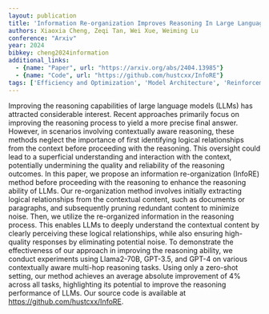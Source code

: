 ```yaml
---
layout: publication
title: 'Information Re-organization Improves Reasoning In Large Language Models'
authors: Xiaoxia Cheng, Zeqi Tan, Wei Xue, Weiming Lu
conference: "Arxiv"
year: 2024
bibkey: cheng2024information
additional_links:
  - {name: "Paper", url: "https://arxiv.org/abs/2404.13985"}
  - {name: "Code", url: "https://github.com/hustcxx/InfoRE"}
tags: ['Efficiency and Optimization', 'Model Architecture', 'Reinforcement Learning', 'RAG', 'GPT', 'Pruning', 'Has Code']
---
```

Improving the reasoning capabilities of large language models (LLMs) has
attracted considerable interest. Recent approaches primarily focus on improving
the reasoning process to yield a more precise final answer. However, in
scenarios involving contextually aware reasoning, these methods neglect the
importance of first identifying logical relationships from the context before
proceeding with the reasoning. This oversight could lead to a superficial
understanding and interaction with the context, potentially undermining the
quality and reliability of the reasoning outcomes. In this paper, we propose an
information re-organization (InfoRE) method before proceeding with the
reasoning to enhance the reasoning ability of LLMs. Our re-organization method
involves initially extracting logical relationships from the contextual
content, such as documents or paragraphs, and subsequently pruning redundant
content to minimize noise. Then, we utilize the re-organized information in the
reasoning process. This enables LLMs to deeply understand the contextual
content by clearly perceiving these logical relationships, while also ensuring
high-quality responses by eliminating potential noise. To demonstrate the
effectiveness of our approach in improving the reasoning ability, we conduct
experiments using Llama2-70B, GPT-3.5, and GPT-4 on various contextually aware
multi-hop reasoning tasks. Using only a zero-shot setting, our method achieves
an average absolute improvement of 4% across all tasks, highlighting its
potential to improve the reasoning performance of LLMs. Our source code is
available at https://github.com/hustcxx/InfoRE.
